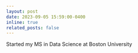 ```yaml
---
layout: post
date: 2023-09-05 15:59:00-0400
inline: true
related_posts: false
---
```


Started my MS in Data Science at Boston University
